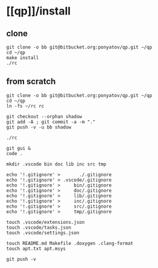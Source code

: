 # [[qp]]/install

## clone

```shell
git clone -o bb git@bitbucket.org:ponyatov/qp.git ~/qp
cd ~/qp
make install
./rc
```

## from scratch

```shell
git clone -o bb git@bitbucket.org:ponyatov/qp.git ~/qp
cd ~/qp
ln -fs ~/rc rc
```
```shell
git checkout --orphan shadow
git add -A ; git commit -a -m "."
git push -v -u bb shadow
```
```shell
./rc
```
```
git gui &
code .
```
```shell
mkdir .vscode bin doc lib inc src tmp
```
```shell
echo '!.gitignore' >       ./.gitignore
echo '!.gitignore' > .vscode/.gitignore
echo '!.gitignore' >     bin/.gitignore
echo '!.gitignore' >     doc/.gitignore
echo '!.gitignore' >     lib/.gitignore
echo '!.gitignore' >     inc/.gitignore
echo '!.gitignore' >     src/.gitignore
echo '!.gitignore' >     tmp/.gitignore
```
```shell
touch .vscode/extensions.json
touch .vscode/tasks.json
touch .vscode/settings.json
```
```shell
touch README.md Makefile .doxygen .clang-format
touch apt.txt apt.msys
```
```shell
git push -v
```
